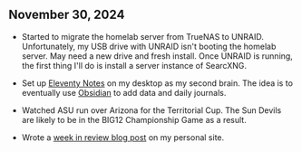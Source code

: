 ## November 30, 2024

- Started to migrate the homelab server from TrueNAS to UNRAID. Unfortunately, my USB drive with UNRAID isn't booting the homelab server. May need a new drive and fresh install. Once UNRAID is running, the first thing I'll do is install a server instance of SearcXNG.

- Set up [Eleventy Notes](https://eleventy-notes.sandroroth.com/) on my desktop as my second brain. The idea is to eventually use [Obsidian](https://obsidian.md/) to add data and daily journals.

- Watched ASU run over Arizona for the Territorial Cup. The Sun Devils are likely to be in the BIG12 Championship Game as a result.

- Wrote a [week in review blog post](https://myconscious.stream/blog/Week-in-review-Nov-30-2024/) on my personal site.
